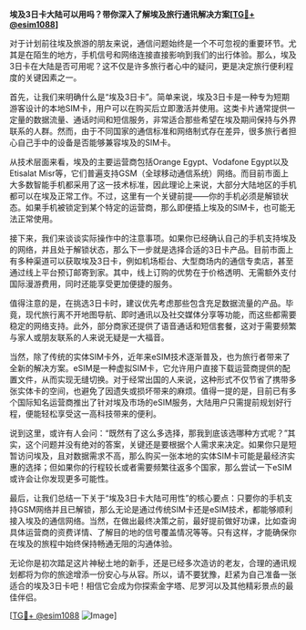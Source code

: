 **埃及3日卡大陆可以用吗？带你深入了解埃及旅行通讯解决方案[[TG💪+ @esim1088](https://t.me/s/esim1088)]**

对于计划前往埃及旅游的朋友来说，通信问题始终是一个不可忽视的重要环节。尤其是在陌生的地方，手机信号和网络连接直接影响到我们的出行体验。那么，埃及3日卡在大陆是否可用呢？这不仅是许多旅行者心中的疑问，更是决定旅行便利程度的关键因素之一。

首先，让我们来明确什么是“埃及3日卡”。简单来说，埃及3日卡是一种专为短期游客设计的本地SIM卡，用户可以在购买后立即激活并使用。这类卡片通常提供一定量的数据流量、通话时间和短信服务，非常适合那些希望在埃及期间保持与外界联系的人群。然而，由于不同国家的通信标准和网络制式存在差异，很多旅行者担心自己手中的设备是否能够兼容埃及的SIM卡。

从技术层面来看，埃及的主要运营商包括Orange Egypt、Vodafone Egypt以及Etisalat Misr等，它们普遍支持GSM（全球移动通信系统）网络。而目前市面上大多数智能手机都采用了这一技术标准，因此理论上来说，大部分大陆地区的手机都可以在埃及正常工作。不过，这里有一个关键前提——你的手机必须是解锁状态。如果手机被锁定到某个特定的运营商，那么即便插上埃及的SIM卡，也可能无法正常使用。

接下来，我们来谈谈实际操作中的注意事项。如果你已经确认自己的手机支持埃及的网络，并且处于解锁状态，那么下一步就是选择合适的3日卡产品。目前市面上有多种渠道可以获取埃及3日卡，例如机场柜台、大型商场内的通信专卖店，甚至通过线上平台预订邮寄到家。其中，线上订购的优势在于价格透明、无需额外支付国际漫游费用，同时还能享受更加便捷的服务。

值得注意的是，在挑选3日卡时，建议优先考虑那些包含充足数据流量的产品。毕竟，现代旅行离不开地图导航、即时通讯以及社交媒体分享等功能，而这些都需要稳定的网络支持。此外，部分商家还提供了语音通话和短信套餐，这对于需要频繁与家人或朋友联系的人来说无疑是一大福音。

当然，除了传统的实体SIM卡外，近年来eSIM技术逐渐普及，也为旅行者带来了全新的解决方案。eSIM是一种虚拟SIM卡，它允许用户直接下载运营商提供的配置文件，从而实现无缝切换。对于经常出国的人来说，这种形式不仅节省了携带多张实体卡的空间，也避免了因遗失或损坏带来的麻烦。值得一提的是，目前已有多个国际知名运营商推出了针对埃及市场的eSIM服务，大陆用户只需提前规划好行程，便能轻松享受这一高科技带来的便利。

说到这里，或许有人会问：“既然有了这么多选择，那我到底该选哪种方式呢？”其实，这个问题并没有绝对的答案，关键还是要根据个人需求来决定。如果你只是短暂访问埃及，且对数据需求不高，那么购买一张本地的实体SIM卡可能是最经济实惠的选择；但如果你的行程较长或者需要频繁往返多个国家，那么尝试一下eSIM或许会让你发现更多可能性。

最后，让我们总结一下关于“埃及3日卡大陆可用性”的核心要点：只要你的手机支持GSM网络并且已解锁，那么无论是通过传统SIM卡还是eSIM技术，都能够顺利接入埃及的通信网络。当然，在做出最终决策之前，最好提前做好功课，比如查询具体运营商的资费详情、了解目的地的信号覆盖情况等等。只有这样，才能确保你在埃及的旅程中始终保持畅通无阻的沟通体验。

无论你是初次踏足这片神秘土地的新手，还是已经多次造访的老友，合理的通讯规划都将为你的旅途增添一份安心与从容。所以，请不要犹豫，赶紧为自己准备一张适合的埃及3日卡吧！相信它会成为你探索金字塔、尼罗河以及其他精彩景点的最佳伴侣。

[[TG💪+ @esim1088](https://t.me/s/esim1088) ![Image](https://i.postimg.cc/4NQfJmqS/Snipaste-2025-05-13-00-14-12.png)]